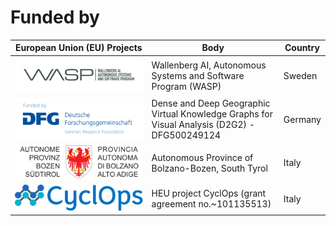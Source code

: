 # Funded by

| European Union (EU) Projects                                                    | **Body**                                                                                     | Country |
| ------------------------------------------------------------------------------- | -------------------------------------------------------------------------------------------- | ------- |
| [<img src="diagrams/WASP.png"/>](https://wasp-sweden.org/)                      | Wallenberg AI, Autonomous Systems and Software Program (WASP)                                | Sweden  |
| [<img src="diagrams/dfg.jpg"/>](https://gepris.dfg.de/gepris/projekt/500249124) | Dense and Deep Geographic Virtual Knowledge Graphs for Visual Analysis (D2G2) - DFG500249124 | Germany |
| <img src="diagrams/bolzabo.png"/>                                               | Autonomous Province of Bolzano-Bozen, South Tyrol                                            | Italy   |
| [<img src="diagrams/Logo_CyclOps.png"/>](https://www.cyclopsproject.eu/)        | HEU project CyclOps (grant agreement no.~101135513)                                          | Italy   |
